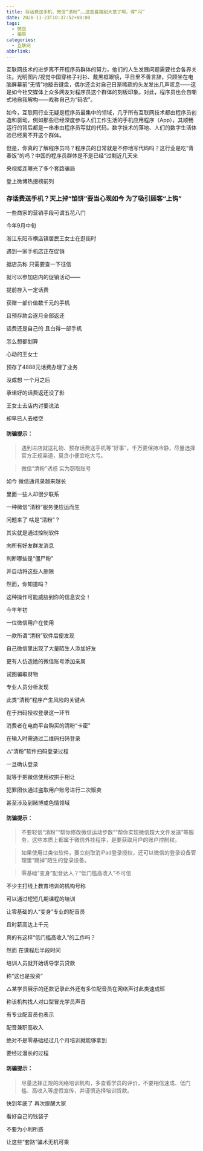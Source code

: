 ```yaml
---
title: 存话费送手机、微信“清粉”……这些套路别大意了啊，得“闪”
date: 2020-11-23T10:37:52+08:00
tags:
  - 微信
  - 骗局
categories:
  - 互联网
abbrlink:
---
```


互联网技术的进步离不开程序员群体的努力，他们的人生发展问题需要社会各界关注。光明图片/视觉中国穿格子衬衫、戴黑框眼镜，平日里不善言辞，只顾坐在电脑屏幕前“无情”地敲击键盘，偶尔还会对自己日渐稀疏的头发发出几声叹息——这是如今社交媒体上众多网友对程序员这个群体的刻板印象。对此，程序员也会自嘲式地自我解构——戏称自己为“码农”。

如今，互联网行业无疑是程序员最集中的领域，几乎所有互联网技术都由程序员创造和驱动，例如那些已经深度参与人们工作生活的手机应用程序（App），其顺畅运行的背后都是一串串由程序员写就的代码。数字技术的落地、人们的数字生活体验已经离不开这个群体。

但是，你真的了解程序员吗？程序员的日常就是不停地写代码吗？这行业是吃“青春饭”的吗？中国的程序员群体是不是已经“过剩近几天来

央视接连曝光了多个套路骗局

登上微博热搜榜前列


### 存话费送手机？天上掉“馅饼”要当心现如今 为了吸引顾客“上钩”

一些商家的营销手段可谓五花八门

今年9月中旬

浙江东阳市横店镇居民王女士在逛街时

遇到一家手机店正在促销


据店员称 只需要查一下征信

就可以参加店内的促销活动——

提前存入一定话费

获赠一部价值数千元的手机

且预存款会逐月全部返还

话费还是自己的 且白得一部手机

怎么想都划算

心动的王女士

预存了4888元话费办理了业务


没成想 一个月之后

承诺好的话费返还没了影

王女士去店内讨要说法

却早已人去楼空

#### 防骗提示：

> 遇到进店就送礼物、预存话费送手机等“好事”，千万要保持冷静，尽量选择官方正规渠道，莫贪小便宜吃大亏。

> 微信“清粉”诱惑 实为窃取账号

如今 微信通讯录越来越长

里面一些人却很少联系

一种微信“清粉”服务便应运而生

问题来了 啥是“清粉”？

其实就是通过控制软件

向所有好友群发消息

判断哪些是“僵尸粉”

并自动将这些人删除

然而，你知道吗？

这种操作可能威胁到你的信息安全！

今年年初

一位微信用户在使用

一款所谓“清粉”软件后便发现

自己微信里出现了大量陌生人添加好友

更有人仿造她的微信账号添加亲属

试图骗取财物


专业人员分析发现

此类“清粉”程序产生风险的关键点

在于扫码授权登录这一环节

消费者在电商平台购买的清粉“卡密”

在输入时需通过二维码扫码登录


△“清粉”软件扫码登录过程

一旦确认登录

就等于把微信使用权拱手相让

犯罪团伙通过盗取用户账号进行二次贩卖

甚至涉及到赌博或色情领域

#### 防骗提示：

> 不要轻信“清粉”“帮你修改微信运动步数”“帮你实现微信超大文件发送”等服务，这些本质上都属于微信外挂程序，是要获取用户的账户控制权。

> 如果使用过类似软件，要立刻取消iPad登录授权，还可以微信的登录设备管理里“踢掉”陌生的登录设备。

> 零基础“变身”配音达人？“低门槛高收入”不可信

不少主打线上教育培训的机构号称

可以通过短短几期课程的培训

让零基础的人“变身”专业的配音员

且时薪高达上千元

真的有这样“低门槛高收入”的工作吗？


然而 在课程后半段时间

培训人员就开始诱导学员贷款

称“这也是投资”


△某学员展示的还款记录此外还有多位配音员在网络声讨此类速成班

称该机构找人对口型冒充学员声音

有专业配音员也表示

配音兼职高收入

绝对不是零基础经过几个月培训就能够拿到

要经过漫长的过程

#### 防骗提示：

> 尽量选择正规的网络培训机构，多查看学员的评价，不要相信速成、低门槛、高收入等虚假宣传，并谨慎选择培训贷款。

快到年底了 再次提醒大家

看好自己的钱袋子

不要为小利所惑

让这些“套路”骗术无机可乘